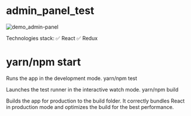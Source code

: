 # admin_panel_test
![demo_admin-panel](https://github.com/IhorAnDev/admin_panel_test/assets/34740123/df143423-f333-4a84-9376-759a077d769d)


Technologies stack:
✅ React
✅ Redux
# yarn/npm start

Runs the app in the development mode.
yarn/npm test

Launches the test runner in the interactive watch mode.
yarn/npm build

Builds the app for production to the build folder. It correctly bundles React in production mode and optimizes the build for the best performance.

